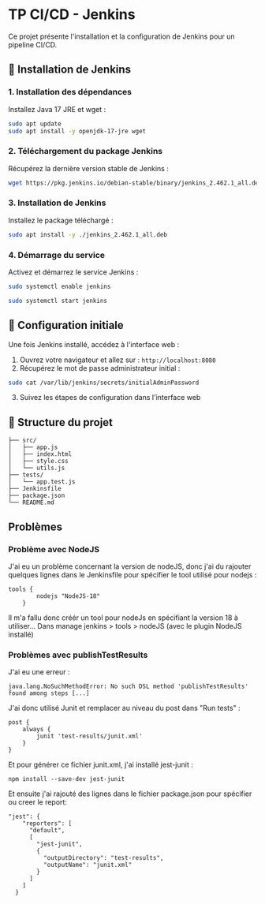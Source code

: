 # TP CI/CD - Jenkins

Ce projet présente l'installation et la configuration de Jenkins pour un pipeline CI/CD.

## 🚀 Installation de Jenkins

### 1. Installation des dépendances

Installez Java 17 JRE et wget :

```bash
sudo apt update
sudo apt install -y openjdk-17-jre wget
```

### 2. Téléchargement du package Jenkins

Récupérez la dernière version stable de Jenkins :

```bash
wget https://pkg.jenkins.io/debian-stable/binary/jenkins_2.462.1_all.deb
```

### 3. Installation de Jenkins

Installez le package téléchargé :

```bash
sudo apt install -y ./jenkins_2.462.1_all.deb
```

### 4. Démarrage du service

Activez et démarrez le service Jenkins :

```bash
sudo systemctl enable jenkins

sudo systemctl start jenkins
```

## 🔧 Configuration initiale

Une fois Jenkins installé, accédez à l'interface web :

1. Ouvrez votre navigateur et allez sur : `http://localhost:8080`
2. Récupérez le mot de passe administrateur initial :

```bash
sudo cat /var/lib/jenkins/secrets/initialAdminPassword
```

3. Suivez les étapes de configuration dans l'interface web

## 📁 Structure du projet

```
├── src/
│   ├── app.js          
│   ├── index.html      
│   ├── style.css       
│   └── utils.js        
├── tests/
│   └── app.test.js     
├── Jenkinsfile         
├── package.json        
└── README.md          
```

## Problèmes

### Problème avec NodeJS
J'ai eu un problème concernant la version de nodeJS, donc j'ai du rajouter quelques lignes dans le Jenkinsfile pour spécifier le tool utilisé pour nodejs :

```
tools {
        nodejs "NodeJS-18"
    }
```

Il m'a fallu donc créér un tool pour nodeJs en spécifiant la version 18 à utiliser...
Dans manage jenkins > tools > nodeJS (avec le plugin NodeJS installé)

### Problèmes avec publishTestResults

J'ai eu une erreur :

```
java.lang.NoSuchMethodError: No such DSL method 'publishTestResults' found among steps [...]
```

J'ai donc utilisé Junit et remplacer au niveau du post dans "Run tests" :

```
post {
    always {
        junit 'test-results/junit.xml'
    }
}
```

Et pour générer ce fichier junit.xml, j'ai installé jest-junit :

```
npm install --save-dev jest-junit
```

Et ensuite j'ai rajouté des lignes dans le fichier package.json pour spécifier ou creer le report:

```
"jest": {
    "reporters": [
      "default",
      [
        "jest-junit",
        {
          "outputDirectory": "test-results",
          "outputName": "junit.xml"
        }
      ]
    ]
  }
```